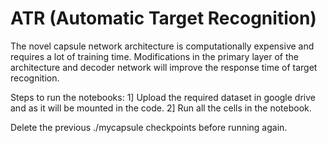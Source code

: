 # ATR (Automatic Target Recognition)
The novel capsule network architecture is computationally expensive and requires a lot of training time. Modifications in the primary layer of the architecture and decoder network will improve the response time of target recognition. 

Steps to run the notebooks:
1] Upload the required dataset in google drive and as it will be mounted in the code. 
2] Run all the cells in the notebook.

Delete the previous ./mycapsule checkpoints before running again.
